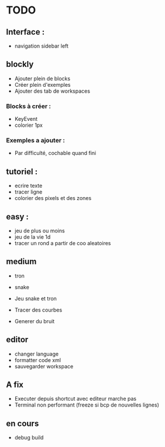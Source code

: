 # TODO

## Interface : 

- navigation sidebar left


## blockly

- Ajouter plein de blocks 
- Créer plein d'exemples
- Ajouter des tab de workspaces

### Blocks à créer :

- KeyEvent
- colorier 1px

### Exemples a ajouter :

- Par difficulté, cochable quand fini

## tutoriel :

 - ecrire texte
 - tracer ligne
 - colorier des pixels et des zones

## easy :

 - jeu de plus ou moins
 - jeu de la vie 1d
 - tracer un rond a partir de coo aleatoires

 ## medium

 - tron
 - snake


- Jeu snake et tron
- Tracer des courbes
- Generer du bruit

## editor

- changer language
- formatter code xml
- sauvegarder workspace



## A fix

- Executer depuis shortcut avec editeur marche pas
- Terminal non performant (freeze si bcp de nouvelles lignes)


## en cours

- debug build